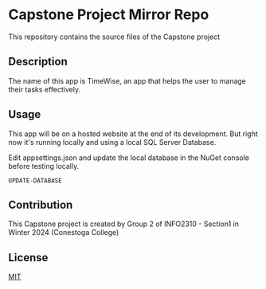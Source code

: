 # Capstone Project Mirror Repo

This repository contains the source files of the Capstone project

## Description

The name of this app is TimeWise, an app that helps the user to manage their tasks effectively.

## Usage

This app will be on a hosted website at the end of its development. But right now it's running locally and using a local SQL Server Database.

Edit appsettings.json and update the local database in the NuGet console before testing locally.
```
UPDATE-DATABASE
```


## Contribution
This Capstone project is created by Group 2 of INFO2310 - Section1 in Winter 2024 (Conestoga College)



## License

[MIT](https://choosealicense.com/licenses/mit/)
